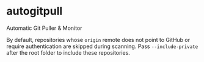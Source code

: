 # autogitpull
Automatic Git Puller &amp; Monitor

By default, repositories whose `origin` remote does not point to GitHub or require
authentication are skipped during scanning. Pass `--include-private` after the
root folder to include these repositories.
